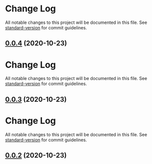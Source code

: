 # Change Log

All notable changes to this project will be documented in this file. See [standard-version](https://github.com/conventional-changelog/standard-version) for commit guidelines.

## [0.0.4](https://github.com/21epub/create-parcel-react-library/compare/v0.0.3...v0.0.4) (2020-10-23)



# Change Log

All notable changes to this project will be documented in this file. See [standard-version](https://github.com/conventional-changelog/standard-version) for commit guidelines.

## [0.0.3](https://github.com/21epub/create-parcel-react-library/compare/v0.0.2...v0.0.3) (2020-10-23)



# Change Log

All notable changes to this project will be documented in this file. See [standard-version](https://github.com/conventional-changelog/standard-version) for commit guidelines.

## [0.0.2](https://github.com/21epub/create-parcel-react-library/compare/v0.0.1...v0.0.2) (2020-10-23)
